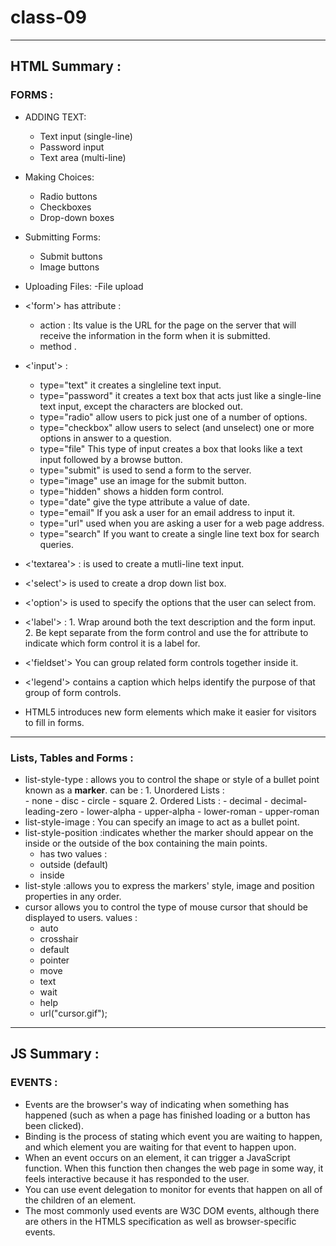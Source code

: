 # class-09

____________

## HTML Summary :
 ### FORMS :
 - ADDING TEXT:
   - Text input (single-line)
   - Password input
   - Text area (multi-line)
   
 - Making Choices:
   - Radio buttons
   - Checkboxes
   - Drop-down boxes
   
 - Submitting Forms:
   - Submit buttons
   - Image buttons
 
 - Uploading Files:
   -File upload
   
 - <'form'> has attribute :
     - action : Its value is the URL for the page on the server that will receive the information in the form when it is submitted. 
     - method .
     
 - <'input'> :
      - type="text" it creates a singleline text input.
      - type="password" it creates a text box that acts just like a single-line text input, except the characters are blocked out.
      - type="radio" allow users to pick just one of a number of options.
      - type="checkbox" allow users to select (and unselect) one or more options in answer to a question.
      - type="file" This type of input creates a box that looks like a text input followed by a browse button.
      - type="submit" is used to send a form to the server.
      - type="image" use an image for the submit button.
      - type="hidden" shows a hidden form control.
      - type="date" give the type attribute a value of date.
      - type="email" If you ask a user for an email address to input it. 
      - type="url" used when you are asking a user for a web page address.
      - type="search" If you want to create a single line text box for search queries.
      
  - <'textarea'> : is used to create a mutli-line text input.
  - <'select'> is used to create a drop down list box.
  - <'option'> is used to specify the options that the user can select from.
  - <'label'>  : 1. Wrap around both the text description and the form input.
                 2. Be kept separate from the form control and use the for attribute to indicate which form control it is a label for.
  - <'fieldset'> You can group related form controls together inside it.
  - <'legend'> contains a caption which helps identify the purpose of that group of form controls.


- HTML5 introduces new form elements which make it easier for visitors to fill in forms.


----------------------

 ### Lists, Tables and Forms :
  
  - list-style-type : allows you to control the shape or style of a bullet point known as a **marker**.
    can be : 
            1. Unordered Lists :  
                - none
                - disc
                - circle
                - square
            2. Ordered Lists :
                - decimal
                - decimal-leading-zero
                - lower-alpha
                - upper-alpha
                - lower-roman
                - upper-roman
   - list-style-image :  You can specify an image to act as a bullet point.
   - list-style-position :indicates whether the marker should appear on the inside or the outside of the box containing the main points.
      - has two values :
       - outside (default)
       - inside
- list-style :allows you to express the markers' style, image and position properties in any order.
- cursor  allows you to control the type of mouse cursor that should be displayed to users.
  values :
  - auto
  - crosshair
  - default
  - pointer
  - move
  - text
  - wait
  - help
  - url("cursor.gif");
  
  
_________________

## JS Summary :
  ### EVENTS :
  
  - Events are the browser's way of indicating when something has happened (such as when a page has finished loading or a button has been clicked).
  - Binding is the process of stating which event you are waiting to happen, and which element you are waiting for that event to happen upon.
  - When an event occurs on an element, it can trigger a JavaScript function. When this function then changes the web page in some way, it feels interactive because it has responded to the user.
  - You can use event delegation to monitor for events that happen on all of the children of an element.
  - The most commonly used events are W3C DOM events, although there are others in the HTMLS specification as well as browser-specific events.
